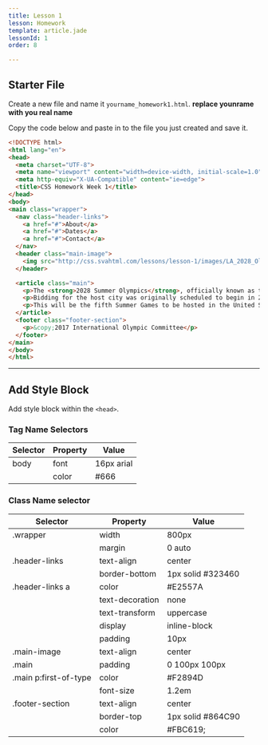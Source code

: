 ```yaml
---
title: Lesson 1
lesson: Homework
template: article.jade
lessonId: 1
order: 8

---
```


## Starter File

Create a new file and name it `yourname_homework1.html`. **replace younrame with you real name**

Copy the code below and paste in to the file you just created and save it.

```html
<!DOCTYPE html>
<html lang="en">
<head>
  <meta charset="UTF-8">
  <meta name="viewport" content="width=device-width, initial-scale=1.0">
  <meta http-equiv="X-UA-Compatible" content="ie=edge">
  <title>CSS Homework Week 1</title>
</head>
<body>
<main class="wrapper">
  <nav class="header-links">
    <a href="#">About</a>
    <a href="#">Dates</a>
    <a href="#">Contact</a>
  </nav>
  <header class="main-image">
    <img src="http://css.svahtml.com/lessons/lesson-1/images/LA_2028_Olympics_Logo.png" alt="">
  </header>

  <article class="main">
    <p>The <strong>2028 Summer Olympics</strong>, officially known as the Games of the XXXIV Olympiad, and commonly known as LA 2028/Los Angeles 2028, is a forthcoming international multi-sport event, which will be hosted in the city of <em>Los Angeles, California, United States</em> between July 21 and August 6, 2028.</p>
    <p>Bidding for the host city was originally scheduled to begin in 2019 with the winning bid scheduled to be announced in 2021. However, following difficulties with cities withdrawing in the bidding process for the 2022 Winter and 2024 Summer Olympics, the International Olympic Committee (IOC) decided in July 2017 to jointly award both the 2024 and 2028 Games. On July 31, 2017, an agreement was announced that Los Angeles would bid for the 2028 Games with $1.8 billion of additional funding from the IOC, which opened Paris up to be confirmed as host of the 2024 Games. Both cities were announced as winners of their respective games at the 131st IOC Session in Lima, Peru, on September 13, 2017.</p>
    <p>This will be the fifth Summer Games to be hosted in the United States, and the third in Los Angeles following St. Louis 1904, Los Angeles 1932, Los Angeles 1984 and Atlanta 1996. Los Angeles will also become the third city after London (1908, 1948 and 2012) and Paris (1900, 1924 and 2024) to host the Olympic Games three times.</p>
  </article>
  <footer class="footer-section">
    <p>&copy;2017 International Olympic Committee</p>
  </footer>
</main>
</body>
</html>
```


---

## Add Style Block

Add style block within the `<head>`.

### Tag Name Selectors

Selector | Property | Value
---|---|---
body | font | 16px arial
&nbsp; | color | #666

### Class Name selector

Selector | Property | Value
---|---|---
.wrapper | width | 800px
&nbsp; | margin | 0 auto
.header-links | text-align | center
&nbsp; | border-bottom | 1px solid #323460
.header-links a | color | #E2557A
&nbsp; | text-decoration | none
&nbsp; | text-transform | uppercase
&nbsp; | display | inline-block
&nbsp; | padding | 10px
.main-image | text-align | center
.main | padding | 0 100px 100px
.main p:first-of-type | color | #F2894D
&nbsp; | font-size | 1.2em
.footer-section | text-align | center
&nbsp; | border-top | 1px solid #864C90
&nbsp; | color | #FBC619;

<div class="homework-view" data-lesson="lesson1"></div>
